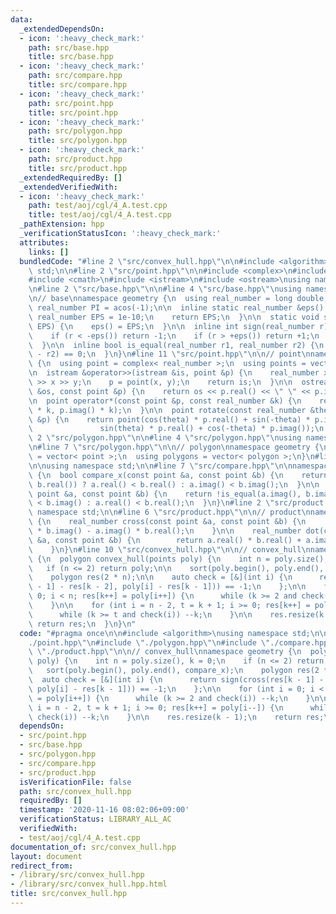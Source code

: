 ```yaml
---
data:
  _extendedDependsOn:
  - icon: ':heavy_check_mark:'
    path: src/base.hpp
    title: src/base.hpp
  - icon: ':heavy_check_mark:'
    path: src/compare.hpp
    title: src/compare.hpp
  - icon: ':heavy_check_mark:'
    path: src/point.hpp
    title: src/point.hpp
  - icon: ':heavy_check_mark:'
    path: src/polygon.hpp
    title: src/polygon.hpp
  - icon: ':heavy_check_mark:'
    path: src/product.hpp
    title: src/product.hpp
  _extendedRequiredBy: []
  _extendedVerifiedWith:
  - icon: ':heavy_check_mark:'
    path: test/aoj/cgl/4_A.test.cpp
    title: test/aoj/cgl/4_A.test.cpp
  _pathExtension: hpp
  _verificationStatusIcon: ':heavy_check_mark:'
  attributes:
    links: []
  bundledCode: "#line 2 \"src/convex_hull.hpp\"\n\n#include <algorithm>\nusing namespace\
    \ std;\n\n#line 2 \"src/point.hpp\"\n\n#include <complex>\n#include <vector>\n\
    #include <cmath>\n#include <istream>\n#include <ostream>\nusing namespace std;\n\
    \n#line 2 \"src/base.hpp\"\n\n#line 4 \"src/base.hpp\"\nusing namespace std;\n\
    \n// base\nnamespace geometry {\n  using real_number = long double;\n\n  const\
    \ real_number PI = acos(-1);\n\n  inline static real_number &eps() {\n    static\
    \ real_number EPS = 1e-10;\n    return EPS;\n  }\n\n  static void set_eps(real_number\
    \ EPS) {\n    eps() = EPS;\n  }\n\n  inline int sign(real_number r) {\n    set_eps(1e-10);\n\
    \    if (r < -eps()) return -1;\n    if (r > +eps()) return +1;\n    return 0;\n\
    \  }\n\n  inline bool is_equal(real_number r1, real_number r2) {\n    return sign(r1\
    \ - r2) == 0;\n  }\n}\n#line 11 \"src/point.hpp\"\n\n// point\nnamespace geometry\
    \ {\n  using point = complex< real_number >;\n  using points = vector< point >;\n\
    \n  istream &operator>>(istream &is, point &p) {\n    real_number x, y;\n    is\
    \ >> x >> y;\n    p = point(x, y);\n    return is;\n  }\n\n  ostream &operator<<(ostream\
    \ &os, const point &p) {\n    return os << p.real() << \" \" << p.imag();\n  }\n\
    \n  point operator*(const point &p, const real_number &k) {\n    return point(p.real()\
    \ * k, p.imag() * k);\n  }\n\n  point rotate(const real_number &theta, const point\
    \ &p) {\n    return point(cos(theta) * p.real() + sin(-theta) * p.imag(),\n  \
    \               sin(theta) * p.real() + cos(-theta) * p.imag());\n  }\n}\n#line\
    \ 2 \"src/polygon.hpp\"\n\n#line 4 \"src/polygon.hpp\"\nusing namespace std;\n\
    \n#line 7 \"src/polygon.hpp\"\n\n// polygon\nnamespace geometry {\n  using polygon\
    \ = vector< point >;\n  using polygons = vector< polygon >;\n}\n#line 2 \"src/compare.hpp\"\
    \n\nusing namespace std;\n\n#line 7 \"src/compare.hpp\"\n\nnamespace geometry\
    \ {\n  bool compare_x(const point &a, const point &b) {\n    return !is_equal(a.real(),\
    \ b.real()) ? a.real() < b.real() : a.imag() < b.imag();\n  }\n\n  bool compare_y(const\
    \ point &a, const point &b) {\n    return !is_equal(a.imag(), b.imag()) ? a.imag()\
    \ < b.imag() : a.real() < b.real();\n  }\n}\n#line 2 \"src/product.hpp\"\n\nusing\
    \ namespace std;\n\n#line 6 \"src/product.hpp\"\n\n// product\nnamespace geometry\
    \ {\n    real_number cross(const point &a, const point &b) {\n        return a.real()\
    \ * b.imag() - a.imag() * b.real();\n    }\n\n    real_number dot(const point\
    \ &a, const point &b) {\n        return a.real() * b.real() + a.imag() * b.imag();\n\
    \    }\n}\n#line 10 \"src/convex_hull.hpp\"\n\n// convex_hull\nnamespace geometry\
    \ {\n  polygon convex_hull(points poly) {\n    int n = poly.size(), k = 0;\n \
    \   if (n <= 2) return poly;\n\n    sort(poly.begin(), poly.end(), compare_x);\n\
    \    polygon res(2 * n);\n\n    auto check = [&](int i) {\n      return sign(cross(res[k\
    \ - 1] - res[k - 2], poly[i] - res[k - 1])) == -1;\n    };\n\n    for (int i =\
    \ 0; i < n; res[k++] = poly[i++]) {\n      while (k >= 2 and check(i)) --k;\n\
    \    }\n\n    for (int i = n - 2, t = k + 1; i >= 0; res[k++] = poly[i--]) {\n\
    \      while (k >= t and check(i)) --k;\n    }\n\n    res.resize(k - 1);\n   \
    \ return res;\n  }\n}\n"
  code: "#pragma once\n\n#include <algorithm>\nusing namespace std;\n\n#include \"\
    ./point.hpp\"\n#include \"./polygon.hpp\"\n#include \"./compare.hpp\"\n#include\
    \ \"./product.hpp\"\n\n// convex_hull\nnamespace geometry {\n  polygon convex_hull(points\
    \ poly) {\n    int n = poly.size(), k = 0;\n    if (n <= 2) return poly;\n\n \
    \   sort(poly.begin(), poly.end(), compare_x);\n    polygon res(2 * n);\n\n  \
    \  auto check = [&](int i) {\n      return sign(cross(res[k - 1] - res[k - 2],\
    \ poly[i] - res[k - 1])) == -1;\n    };\n\n    for (int i = 0; i < n; res[k++]\
    \ = poly[i++]) {\n      while (k >= 2 and check(i)) --k;\n    }\n\n    for (int\
    \ i = n - 2, t = k + 1; i >= 0; res[k++] = poly[i--]) {\n      while (k >= t and\
    \ check(i)) --k;\n    }\n\n    res.resize(k - 1);\n    return res;\n  }\n}\n"
  dependsOn:
  - src/point.hpp
  - src/base.hpp
  - src/polygon.hpp
  - src/compare.hpp
  - src/product.hpp
  isVerificationFile: false
  path: src/convex_hull.hpp
  requiredBy: []
  timestamp: '2020-11-16 08:02:06+09:00'
  verificationStatus: LIBRARY_ALL_AC
  verifiedWith:
  - test/aoj/cgl/4_A.test.cpp
documentation_of: src/convex_hull.hpp
layout: document
redirect_from:
- /library/src/convex_hull.hpp
- /library/src/convex_hull.hpp.html
title: src/convex_hull.hpp
---
```

